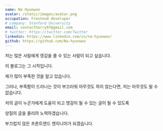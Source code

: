 ```yaml
---
name: Na Hyunwoo
avatar: /static/images/avatar.png
occupation: Frontend developer
# company: Stanford University
email: contactharry97@gmail.com
# twitter: https://twitter.com/Twitter
linkedin: https://www.linkedin.com/in/na-hyunwoo/
github: https://github.com/Na-hyunwoo
---
```


저는 많은 사람에게 영감을 줄 수 있는 사람이 되고 싶습니다.

이 블로그는 그 시작입니다.

제가 많이 부족한 것을 알고 있습니다.

그러나, 부족함이 드러나는 것이 부끄러워 아무것도 하지 않는다면, 저는 아무것도 될 수 없습니다.

저의 글이 누군가에게 도움이 되고 영감이 될 수 있는 글이 될 수 있도록

양질의 글을 올리려 노력하겠습니다.

부끄럽지 않은 프론트엔드 엔지니어가 되겠습니다.
